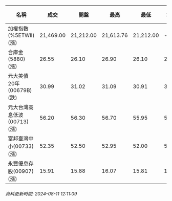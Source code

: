 | 名稱 | 成交 | 開盤 | 最高 | 最低 | 均價 | 成交金額(億) | 昨收 | 漲跌幅 | 漲跌 | 總量 | 昨量 | 振幅 |
| -------- | -------- | -------- | -------- |-------- | -------- | -------- |-------- |-------- |-------- | -------- | -------- |-------- |
|加權指數(%5ETWII) (漲)|21,469.00|21,212.00|21,613.76|21,212.00|-|4,566.33|20,870.10|2.87%|598.90|9,104,182|0|1.93%|
|合庫金(5880) (漲)|26.55|26.10|26.90|26.10|26.60|6.47|26.05|1.92%|0.50|24,327|12,794|3.07%|
|元大美債20年(00679B) (跌)|30.99|31.02|31.09|30.91|30.95|55.75|31.26|0.86%|0.27|180,100|133,733|0.58%|
|元大台灣高息低波(00713) (漲)|56.20|56.30|56.70|55.95|56.37|5.24|55.40|1.44%|0.80|9,294|10,106|1.35%|
|富邦臺灣中小(00733) (漲)|52.35|52.50|52.95|52.00|52.55|0.925|50.50|3.66%|1.85|1,760|2,625|1.88%|
|永豐優息存股(00907) (漲)|15.91|15.88|16.07|15.81|15.94|0.612|15.62|1.86%|0.29|3,842|4,087|1.66%|
###### 資料更新時間: 2024-08-11 12:11:09